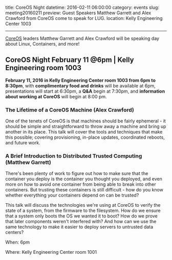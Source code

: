 title: CoreOS Night
datetime: 2016-02-11 06:00:00
category: events
slug: meeting20160211
preview: Guest Speakers Matthew Garrett and Alex Crawford from CoreOS come to speak for LUG.
location: Kelly Engineering Center 1003

---

[CoreOS](https://coreos.com/) leaders Matthew Garrett and Alex Crawford will be
speaking day about Linux, Containers, and more!

## CoreOS Night February 11 @6pm | Kelly Engineering room 1003

**February 11, 2016 in Kelly Engineering Center room 1003 from 6pm to 8:30pm**,
with **complimentary food and drinks** will be available at 6pm,  presentations
will start at 6:30pm, a **Q&A** begin at 7:30pm, and **information about
working at CoreOS** will begin at 8:00 pm.

### The Lifetime of a CoreOS Machine (Alex Crawford)

One of the tenets of CoreOS is that machines should be fairly ephemeral - it
should be simple and straightforward to throw away a machine and bring up
another in its place. This talk will cover the tools and techniques that make
this possible; covering provisioning, in-place updates, coordinated reboots,
and future work.

### A Brief Introduction to Distributed Trusted Computing (Matthew Garrett)

There's been plenty of work to figure out how to make sure that the container
you deploy is the container you thought you deployed, and even more on how to
avoid one container from being able to break into other containers. But
trusting these containers is still difficult - how do you know whether
everything your containers depend on can be trusted?

This talk will discuss the technologies we're using at CoreOS to verify the
state of a system, from the firmware to the filesystem. How do we ensure that a
system only boots the OS we wanted it to boot? How do we prove that later
components weren't interfered with? And how can we use the same technology to
make it easier to deploy servers to untrusted data centers?

When: 6pm

Where: Kelly Engineering Center room 1001
